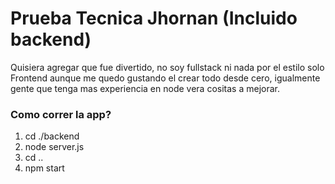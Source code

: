 # Prueba Tecnica Jhornan (Incluido backend)
Quisiera agregar que fue divertido, no soy fullstack ni nada por el estilo solo Frontend aunque me quedo gustando el crear todo desde cero, igualmente gente que tenga mas experiencia en node vera cositas a mejorar.

### Como correr la app?
1. cd ./backend
2. node server.js
3. cd ..
4. npm start